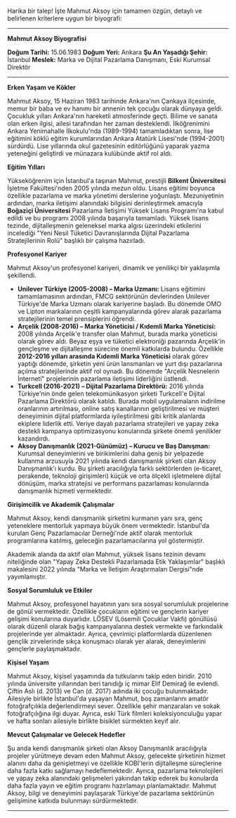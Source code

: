 Harika bir talep! İşte Mahmut Aksoy için tamamen özgün, detaylı ve belirlenen kriterlere uygun bir biyografi:

---

**Mahmut Aksoy Biyografisi**

**Doğum Tarihi:** 15.06.1983
**Doğum Yeri:** Ankara
**Şu An Yaşadığı Şehir:** İstanbul
**Meslek:** Marka ve Dijital Pazarlama Danışmanı, Eski Kurumsal Direktör

---

**Erken Yaşam ve Kökler**

Mahmut Aksoy, 15 Haziran 1983 tarihinde Ankara'nın Çankaya ilçesinde, memur bir baba ve ev hanımı bir annenin tek çocuğu olarak dünyaya geldi. Çocukluk yılları Ankara'nın hareketli atmosferinde geçti. Bilime ve sanata olan erken ilgisi, ailesi tarafından her zaman desteklendi. İlköğrenimini Ankara Yenimahalle İlkokulu'nda (1989-1994) tamamladıktan sonra, lise eğitimini köklü eğitim kurumlarından Ankara Atatürk Lisesi'nde (1994-2001) sürdürdü. Lise yıllarında okul gazetesinin editörlüğünü yaparak yazma yeteneğini geliştirdi ve münazara kulübünde aktif rol aldı.

**Eğitim Yılları**

Yükseköğrenim için İstanbul'a taşınan Mahmut, prestijli **Bilkent Üniversitesi** İşletme Fakültesi'nden 2005 yılında mezun oldu. Lisans eğitimi boyunca özellikle pazarlama ve marka yönetimi derslerine yoğunlaştı. Mezuniyetinin ardından, marka iletişimi alanındaki bilgisini derinleştirmek amacıyla **Boğaziçi Üniversitesi** Pazarlama İletişimi Yüksek Lisans Programı'na kabul edildi ve bu programı 2008 yılında başarıyla tamamladı. Yüksek lisans tezinde, dijitalleşmenin geleneksel marka algısı üzerindeki etkilerini incelediği "Yeni Nesil Tüketici Davranışlarında Dijital Pazarlama Stratejilerinin Rolü" başlıklı bir çalışma hazırladı.

**Profesyonel Kariyer**

Mahmut Aksoy'un profesyonel kariyeri, dinamik ve yenilikçi bir yaklaşımla şekillendi.

*   **Unilever Türkiye (2005-2008) – Marka Uzmanı:** Lisans eğitimini tamamlamasının ardından, FMCG sektörünün devlerinden Unilever Türkiye'de Marka Uzmanı olarak kariyerine başladı. Bu dönemde OMO ve Lipton markalarının çeşitli kampanyalarında görev alarak pazarlama stratejilerinin temel prensiplerini öğrendi.
*   **Arçelik (2008-2016) – Marka Yöneticisi / Kıdemli Marka Yöneticisi:** 2008 yılında Arçelik'e transfer olan Mahmut, burada marka yöneticisi olarak görev aldı. Beyaz eşya ve tüketici elektroniği pazarında Arçelik'in gençleşme ve dijitalleşme sürecine önemli katkılarda bulundu. Özellikle **2012-2016 yılları arasında Kıdemli Marka Yöneticisi** olarak görev yaptığı dönemde, şirketin yeni ürün lansmanları ve yurt dışı pazarlarına açılma stratejilerinde aktif rol oynadı. Bu dönemde "Arçelik Nesnelerin İnterneti" projelerinin pazarlama iletişimi liderliğini üstlendi.
*   **Turkcell (2016-2021) – Dijital Pazarlama Direktörü:** 2016 yılında Türkiye'nin önde gelen telekomünikasyon şirketi Turkcell'e Dijital Pazarlama Direktörü olarak katıldı. Burada mobil uygulamaların indirilme oranlarının artırılması, online satış kanallarının geliştirilmesi ve müşteri deneyiminin dijital platformlarda iyileştirilmesi gibi kritik alanlarda ekiplere liderlik etti. Veriye dayalı pazarlama stratejileri ve yapay zeka destekli kampanya optimizasyonu konularında şirkete önemli yenilikler kazandırdı.
*   **Aksoy Danışmanlık (2021-Günümüz) – Kurucu ve Baş Danışman:** Kurumsal deneyimlerini ve birikimlerini daha geniş bir yelpazede kullanma arzusuyla 2021 yılında kendi danışmanlık şirketi olan Aksoy Danışmanlık'ı kurdu. Bu şirketi aracılığıyla farklı sektörlerden (e-ticaret, perakende, teknoloji girişimleri) küçük ve orta ölçekli işletmelere dijital dönüşüm, marka stratejisi ve performans pazarlaması konularında danışmanlık hizmeti vermektedir.

**Girişimcilik ve Akademik Çalışmalar**

Mahmut Aksoy, kendi danışmanlık şirketini kurmanın yanı sıra, genç yeteneklere mentorluk yapmaya büyük önem vermektedir. İstanbul'da kurulan Genç Pazarlamacılar Derneği'nde aktif olarak mentorluk programlarına katılmış, geleceğin pazarlamacılarına yol göstermiştir.

Akademik alanda da aktif olan Mahmut, yüksek lisans tezinin devamı niteliğinde olan "Yapay Zeka Destekli Pazarlamada Etik Yaklaşımlar" başlıklı makalesini 2022 yılında "Marka ve İletişim Araştırmaları Dergisi"nde yayımlamıştır.

**Sosyal Sorumluluk ve Etkiler**

Mahmut Aksoy, profesyonel hayatının yanı sıra sosyal sorumluluk projelerine de gönül vermektedir. Özellikle çocukların eğitimi ve gençlerin kariyer gelişimi konularına duyarlıdır. LÖSEV (Lösemili Çocuklar Vakfı) gönüllüsü olarak düzenli olarak bağış kampanyalarına destek vermekte ve farkındalık projelerinde yer almaktadır. Ayrıca, çevrimiçi platformlarda düzenlenen gençlik zirvelerinde sıkça konuşmacı olarak yer alarak, deneyimlerini gençlerle paylaşmaktadır.

**Kişisel Yaşam**

Mahmut Aksoy, kişisel yaşamında da tutkularını takip eden biridir. 2010 yılında üniversite yıllarından beri tanıdığı iç mimar Elif Demirağ ile evlendi. Çiftin Aslı (d. 2013) ve Can (d. 2017) adında iki çocuğu bulunmaktadır. Ailesiyle birlikte İstanbul'da yaşayan Mahmut, boş zamanlarını amatör fotoğrafçılıkla değerlendirmeyi sever. Özellikle şehir manzaraları ve sokak fotoğrafçılığına ilgi duyar. Ayrıca, eski Türk filmleri koleksiyonculuğu yapar ve hafta sonları ailesiyle birlikte bisiklet sürmekten keyif alır.

**Mevcut Çalışmalar ve Gelecek Hedefler**

Şu anda kendi danışmanlık şirketi olan Aksoy Danışmanlık aracılığıyla projeler yürütmeye devam eden Mahmut Aksoy, gelecekte şirketinin hizmet alanını daha da genişletmeyi ve özellikle KOBİ'lerin dijitalleşme süreçlerine daha fazla katkı sağlamayı hedeflemektedir. Ayrıca, pazarlama teknolojileri ve yapay zeka alanındaki gelişmeleri yakından takip ederek bu konularda daha fazla yayın ve eğitim programı hazırlamayı planlamaktadır. Mahmut Aksoy, bilgi ve deneyimini paylaşarak Türkiye'de pazarlama sektörünün gelişimine katkıda bulunmayı sürdürmektedir.

---